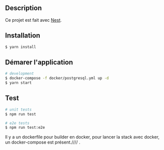 ## Description

Ce projet est fait avec [Nest](https://github.com/nestjs/nest).

## Installation

```bash
$ yarn install
```

## Démarer l'application

```bash
# development
$ docker-compose -f docker/postgresql.yml up -d
$ yarn start
```

## Test

```bash
# unit tests
$ npm run test

# e2e tests
$ npm run test:e2e
```

Il y a un dockerfile pour builder en docker, pour lancer la stack avec docker, un docker-compose est présent.////
.
